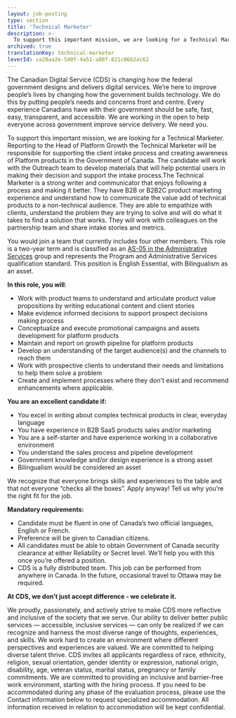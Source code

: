 ```yaml
---
layout: job-posting
type: section
title: 'Technical Marketer'
description: >-
  To support this important mission, we are looking for a Technical Marketer. Reporting to the Head of Platform Growth the Technical Marketer will be responsible for supporting the client intake process and creating awareness of Platform products in the Government of Canada. The candidate will work with the Outreach team to develop materials that will help potential users in making their decision and support the intake process.
archived: true
translationKey: technical-marketer
leverId: ca28aa2e-540f-4a51-a88f-821c06b2ac62
---
```


The Canadian Digital Service (CDS) is changing how the federal government designs and delivers digital services. We’re here to improve people’s lives by changing how the government builds technology. We do this by putting people’s needs and concerns front and centre. Every experience Canadians have with their government should be safe, fast, easy, transparent, and accessible. We are working in the open to help everyone across government improve service delivery. We need you.

To support this important mission, we are looking for a Technical Marketer. Reporting to the Head of Platform Growth the Technical Marketer will be responsible for supporting the client intake process and creating awareness of Platform products in the Government of Canada. The candidate will work with the Outreach team to develop materials that will help potential users in making their decision and support the intake process.The Technical Marketer is a strong writer and communicator that enjoys following a process and making it better. They have B2B or B2B2C product marketing experience and understand how to communicate the value add of technical products to a non-technical audience. They are able to empathize with clients, understand the problem they are trying to solve and will do what it takes to find a solution that works. They will work with colleagues on the partnership team and share intake stories and metrics. 

You would join a team that currently includes four other members. This role is a two-year term and is classified as an [AS-05 in the Administrative Services](https://www.tbs-sct.gc.ca/agreements-conventions/view-visualiser-eng.aspx?id=15#tocxx327742) group and represents the Program and Administrative Services qualification standard. This position is English Essential, with Bilingualism as an asset. 


**In this role, you will**:


- Work with product teams to understand and articulate product value propositions by writing educational content and client stories 
- Make evidence informed decisions to support prospect decisions making process
- Conceptualize and execute promotional campaigns and assets development for platform products
- Maintain and report on growth pipeline for platform products
- Develop an understanding of the target audience(s) and the channels to reach them
- Work with prospective clients to understand their needs and limitations to help them solve a problem 
- Create and implement processes where they don't exist and recommend enhancements where applicable. 

**You are an excellent candidate if:**


- You excel in writing about complex technical products in clear, everyday language 
- You have experience in B2B SaaS products sales and/or marketing
- You are a self-starter and have experience working in a collaborative environment
- You understand the sales process and pipeline development
- Government knowledge and/or design experience is a strong asset
- Bilingualism would be considered an asset



We recognize that everyone brings skills and experiences to the table and that not everyone “checks all the boxes”. Apply anyway! Tell us why you’re the right fit for the job.


**Mandatory requirements:**


- Candidate must be fluent in one of Canada’s two official languages, English or French.
- Preference will be given to Canadian citizens.
- All candidates must be able to obtain Government of Canada security clearance at either Reliability or Secret level. We’ll help you with this once you’re offered a position.
- CDS is a fully distributed team. This job can be performed from anywhere in Canada. In the future, occasional travel to Ottawa may be required.


**At CDS, we don’t just accept difference - we celebrate it.**

We proudly, passionately, and actively strive to make CDS more reflective and inclusive of the society that we serve. Our ability to deliver better public services — accessible, inclusive services — can only be realized if we can recognize and harness the most diverse range of thoughts, experiences, and skills. We work hard to create an environment where different perspectives and experiences are valued. We are committed to helping diverse talent thrive. CDS invites all applicants regardless of race, ethnicity, religion, sexual orientation, gender identity or expression, national origin, disability, age, veteran status, marital status, pregnancy or family commitments. We are committed to providing an inclusive and barrier-free work environment, starting with the hiring process. If you need to be accommodated during any phase of the evaluation process, please use the Contact information below to request specialized accommodation. All information received in relation to accommodation will be kept confidential.


